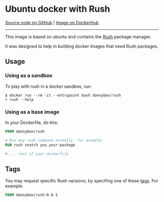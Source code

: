 Ubuntu docker with Rush
==================================================

[Source code on GitHub][github] | [Image on DockerHub][dockerhub]

---

This image is based on ubuntu and contains the [Rush] package manager.

It was designed to help in building docker images that need Rush packages.


Usage
--------------------------------------------------

### Using as a sandbox

To play with rush in a docker sandbox, run:

```shell
$ docker run --rm -it --entrypoint bash dannyben/rush
> rush --help
```

### Using as a base image

In your Dockerfile, do this:

```dockerfile
FROM dannyben/rush

# Run any rush command normally, for example:
RUN rush snatch you your-package 

# ... rest of your dockerfile

```

Tags
--------------------------------------------------

You may request specific Rush versions, by specifing one of these [tags].
For example:

```dockerfile
FROM dannyben/rush:0.6.1
```


[tags]: https://github.com/DannyBen/docker-rush/releases
[github]: https://github.com/DannyBen/docker-rush
[dockerhub]: https://hub.docker.com/r/dannyben/rush
[Rush]: https://github.com/DannyBen/rush-cli

